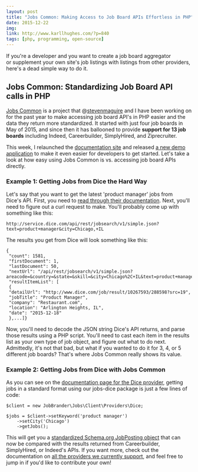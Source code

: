 ```yaml
---
layout: post
title: "Jobs Common: Making Access to Job Board APIs Effortless in PHP"
date: 2015-12-22
img: 
link: http://www.karllhughes.com/?p=840
tags: [php, programming, open-source]
---
```

If you're a developer and you want to create a job board aggregator or supplement your own site's job listings with listings from other providers, here's a dead simple way to do it. 

## Jobs Common: Standardizing Job Board API calls in PHP

[Jobs Common](http://code.jobbrander.com/) is a project that @[stevenmaguire](https://twitter.com/stevenmaguire) and I have been working on for the past year to make accessing job board API's in PHP easier and the data they return more standardized. It started with just four job boards in May of 2015, and since then it has ballooned to provide **support for 13 job boards** including Indeed, Careerbuilder, SimplyHired, and Ziprecruiter.

This week, I relaunched the [documentation site](https://www.jobapis.com/) and released [a new demo application](https://github.com/karllhughes/jobs-common-demo) to make it even easier for developers to get started. Let's take a look at how easy using Jobs Common is vs. accessing job board APIs directly.

### Example 1: Getting Jobs from Dice the Hard Way

Let's say that you want to get the latest 'product manager' jobs from Dice's API. First, you need to [read through their documentation](http://www.dice.com/common/content/util/apidoc/jobsearch.html). Next, you'll need to figure out a curl request to make. You'll probably come up with something like this:

```
http://service.dice.com/api/rest/jobsearch/v1/simple.json?text=product+manager&city=Chicago,+IL
```

The results you get from Dice will look something like this:

```
{
 "count": 1581,
 "firstDocument": 1,
 "lastDocument": 50,
 "nextUrl": "/api/rest/jobsearch/v1/simple.json?areacode=&country=&state=&skill=&city=Chicago%2C+IL&text=product+manager&ip=&diceid=&page=2",
 "resultItemList": [
 {
 "detailUrl": "http://www.dice.com/job/result/10267593/288598?src=19",
 "jobTitle": "Product Manager",
 "company": "Restaurant.com",
 "location": "Arlington Heights, IL",
 "date": "2015-12-18"
 },...]}
 ```

Now, you'll need to decode the JSON string Dice's API returns, and parse those results using a PHP script. You'll need to cast each item in the results list as your own type of job object, and figure out what to do next. Admittedly, it's not that bad, but what if you wanted to do it for 3, 4, or 5 different job boards? That's where Jobs Common really shows its value.

### Example 2: Getting Jobs from Dice with Jobs Common

As you can see on the [documentation page for the Dice provider](https://www.jobapis.com/open-source/dice/), getting jobs in a standard format using our jobs-dice package is just a few lines of code:

```
$client = new JobBrander\Jobs\Client\Providers\Dice;

$jobs = $client->setKeyword('product manager')
    ->setCity('Chicago')
    ->getJobs();
```

This will get you a [standardized Schema.org JobPosting object](https://schema.org/JobPosting) that can now be compared with the results returned from Careerbuilder, SimplyHired, or Indeed's APIs. If you want more, check out the documentation on [all the providers we currently support](https://www.jobapis.com/open-source/#Jobs-Common-API-Clients), and feel free to jump in if you'd like to contribute your own!
